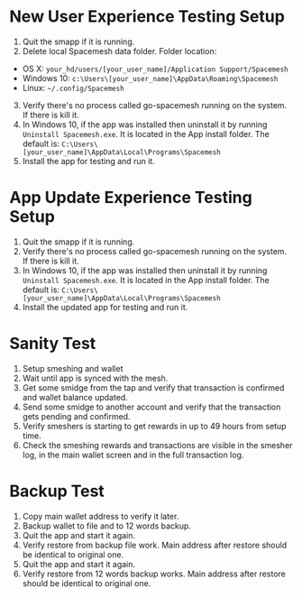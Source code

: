 # New User Experience Testing Setup
1. Quit the smapp if it is running.
2. Delete local Spacemesh data folder. Folder location:
  - OS X: `your_hd/users/[your_user_name]/Application Support/Spacemesh`
  - Windows 10: `c:\Users\[your_user_name]\AppData\Roaming\Spacemesh`
  - Linux: `~/.config/Spacemesh`
3. Verify there's no process called go-spacemesh running on the system. If there is kill it.
4. In Windows 10, if the app was installed then uninstall it by running `Uninstall Spacemesh.exe`. It is located in the App install folder. The default is: `C:\Users\[your_user_name]\AppData\Local\Programs\Spacemesh`
5. Install the app for testing and run it.

# App Update Experience Testing Setup
1. Quit the smapp if it is running.
2. Verify there's no process called go-spacemesh running on the system. If there is kill it.
3. In Windows 10, if the app was installed then uninstall it by running `Uninstall Spacemesh.exe`. It is located in the App install folder. The default is: `C:\Users\[your_user_name]\AppData\Local\Programs\Spacemesh`
4. Install the updated app for testing and run it.

# Sanity Test
1. Setup smeshing and wallet
2. Wait until app is synced with the mesh.
3. Get some smidge from the tap and verify that transaction is confirmed and wallet balance updated.
4. Send some smidge to another account and verify that the transaction gets pending and confirmed.
5. Verify smeshers is starting to get rewards in up to 49 hours from setup time.
6. Check the smeshing rewards and transactions are visible in the smesher log, in the main wallet screen and in the full transaction log.

# Backup Test
1. Copy main wallet address to verify it later.
2. Backup wallet to file and to 12 words backup.
3. Quit the app and start it again.
4. Verify restore from backup file work. Main address after restore should be identical to original one.
5. Quit the app and start it again.
6. Verify restore from 12 words backup works. Main address after restore should be identical to original one.
